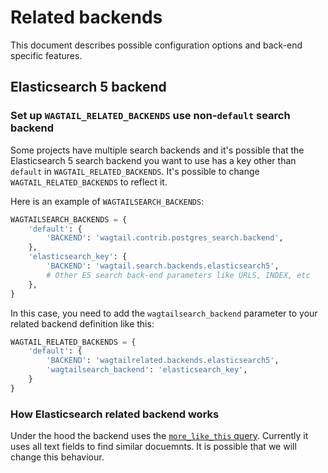 # Related backends

This document describes possible configuration options and back-end specific features.

## Elasticsearch 5 backend


### Set up `WAGTAIL_RELATED_BACKENDS` use non-`default` search backend

Some projects have multiple search backends and it's possible
that the Elasticsearch 5 search backend you want to use has a key other than `default`
in `WAGTAIL_RELATED_BACKENDS`. It's possible to change `WAGTAIL_RELATED_BACKENDS` to reflect it.

Here is an example of `WAGTAILSEARCH_BACKENDS`:

```python
WAGTAILSEARCH_BACKENDS = {
    'default': {
        'BACKEND': 'wagtail.contrib.postgres_search.backend',
    },
    'elasticsearch_key': {
        'BACKEND': 'wagtail.search.backends.elasticsearch5',
        # Other ES search back-end parameters like URLS, INDEX, etc
    },
}
```

In this case, you need to add the `wagtailsearch_backend` parameter to your
related backend definition like this:

```python
WAGTAIL_RELATED_BACKENDS = {
    'default': {
        'BACKEND': 'wagtailrelated.backends.elasticsearch5',
        'wagtailsearch_backend': 'elasticsearch_key',
    }
}
```

### How Elasticsearch related backend works

Under the hood the backend uses the
[`more_like_this` query](https://www.elastic.co/guide/en/elasticsearch/reference/5.6/query-dsl-mlt-query.html).
Currently it uses all text fields to find similar docuemnts. It is possible that we will change this behaviour.
